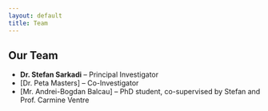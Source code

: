 ```yaml
---
layout: default
title: Team
---
```


## Our Team

- **Dr. Stefan Sarkadi** – Principal Investigator
- [Dr. Peta Masters] – Co-Investigator
- [Mr. Andrei-Bogdan Balcau] – PhD student, co-supervised by Stefan and Prof. Carmine Ventre
